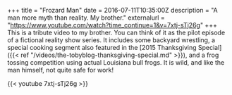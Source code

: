 +++
title = "Frozard Man"
date = 2016-07-11T10:35:00Z
description = "A man more myth than reality. My brother."
externalurl = "https://www.youtube.com/watch?time_continue=1&v=7xtj-sTj26g"
+++
This is a tribute video to my brother. You can think of it as the pilot episode of a fictional reality show series. It includes some backyard wrestling, a special cooking segment also featured in the [2015 Thanksgiving Special]({{< ref "/videos/the-tobyblog-thanksgiving-special.md" >}}), and a frog tossing competition using actual Louisiana bull frogs. It is wild, and like the man himself, not quite safe for work!

{{< youtube 7xtj-sTj26g >}}